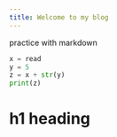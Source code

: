 ```yaml
---
title: Welcome to my blog
---
```


practice with markdown
``` python
x = read
y = 5
z = x + str(y)
print(z)
```

# h1 heading


